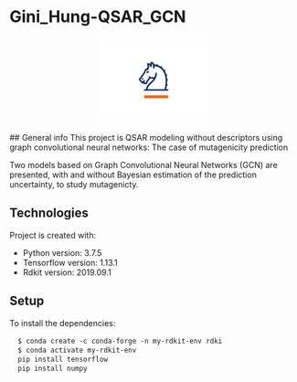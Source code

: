 # Gini_Hung-QSAR_GCN
<p align="center">
  <img height="150" src="IMG/img1.png">
</p>
## General info
This project is QSAR modeling without descriptors using graph convolutional neural networks:
The case of mutagenicity prediction

Two models based on Graph Convolutional Neural Networks (GCN) are presented, with and without  Bayesian estimation of the prediction uncertainty, to study mutagenicty.
	
## Technologies
Project is created with:
* Python version: 3.7.5
* Tensorflow version: 1.13.1
* Rdkit version: 2019.09.1
	
## Setup
To install the dependencies:

```
  $ conda create -c conda-forge -n my-rdkit-env rdki
  $ conda activate my-rdkit-env
  pip install tensorflow
  pip install numpy
  ```
  
